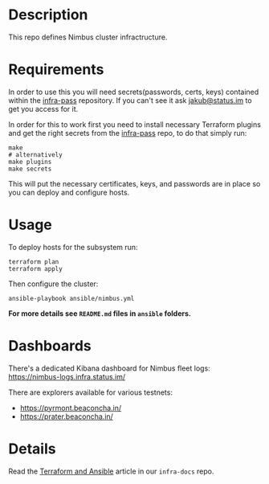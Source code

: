 # Description

This repo defines Nimbus cluster infractructure.

# Requirements

In order to use this you will need secrets(passwords, certs, keys) contained within the [infra-pass](https://github.com/status-im/infra-pass) repository. If you can't see it ask jakub@status.im to get you access for it.

In order for this to work first you need to install necessary Terraform plugins and get the right secrets from the [infra-pass](https://github.com/status-im/infra-pass) repo, to do that simply run:
```
make
# alternatively
make plugins
make secrets
```
This will put the necessary certificates, keys, and passwords are in place so you can deploy and configure hosts.

# Usage

To deploy hosts for the subsystem run:
```
terraform plan
terraform apply
```
Then configure the cluster:
```
ansible-playbook ansible/nimbus.yml
```

__For more details see `README.md` files in `ansible` folders.__

# Dashboards

There's a dedicated Kibana dashboard for Nimbus fleet logs: https://nimbus-logs.infra.status.im/

There are explorers available for various testnets:

* https://pyrmont.beaconcha.in/
* https://prater.beaconcha.in/

# Details

Read the [Terraform and Ansible](https://github.com/status-im/infra-docs/blob/master/articles/ansible_terraform.md) article in our `infra-docs` repo.
